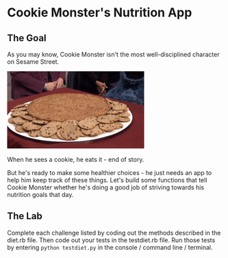 # Cookie Monster's Nutrition App

## The Goal

As you may know, Cookie Monster isn't the most well-disciplined character on Sesame Street.

![Cookie's Birthday Surprise](Cookie.gif)

When he sees a cookie, he eats it - end of story.

But he's ready to make some healthier choices - he just needs an app to help him keep track of these things. Let's build some functions that tell Cookie Monster whether he's doing a good job of striving towards his nutrition goals that day.

## The Lab

Complete each challenge listed by coding out the methods described in the diet.rb file. Then code out your tests in the testdiet.rb file. Run those tests by entering `python testdiet.py` in the console / command line / terminal.
